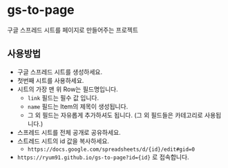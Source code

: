 # gs-to-page

구글 스프레드 시트를 페이지로 만들어주는 프로젝트

## 사용방법

- 구글 스프레드 시트를 생성하세요.
- 첫번째 시트를 사용하세요.
- 시트의 가장 맨 위 Row는 필드명입니다.
  - `link` 필드는 필수 값 입니다.
  - `name` 필드는 Item의 제목이 생성됩니다.
  - 그 외 필드는 자유롭게 추가하셔도 됩니다. (그 외 필드들은 카테고리로 사용됩니다.)
- 스프레드 시트를 전체 공개로 공유하세요.
- 스트레드 시트의 id 값을 복사하세요.
  - `https://docs.google.com/spreadsheets/d/{id}/edit#gid=0`
- `https://ryum91.github.io/gs-to-page?id={id}` 로 접속합니다.
